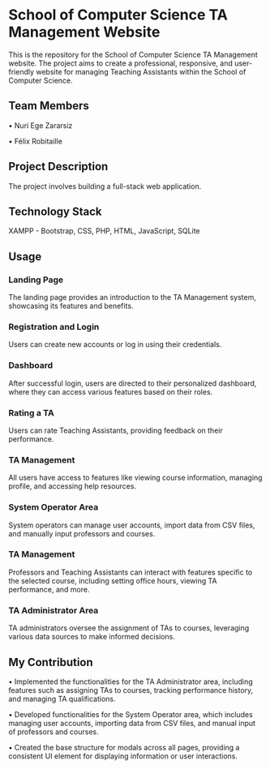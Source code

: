 # School of Computer Science TA Management Website

This is the repository for the School of Computer Science TA Management website. The project aims to create a professional, responsive, and user-friendly website for managing Teaching Assistants within the School of Computer Science.

## Team Members
• Nuri Ege Zararsiz

• Félix Robitaille

## Project Description

The project involves building a full-stack web application.

## Technology Stack
XAMPP - Bootstrap, CSS, PHP, HTML, JavaScript, SQLite

## Usage

### Landing Page
The landing page provides an introduction to the TA Management system, showcasing its features and benefits.

### Registration and Login
Users can create new accounts or log in using their credentials.

### Dashboard
After successful login, users are directed to their personalized dashboard, where they can access various features based on their roles.

### Rating a TA
Users can rate Teaching Assistants, providing feedback on their performance.

### TA Management
All users have access to features like viewing course information, managing profile, and accessing help resources.

### System Operator Area
System operators can manage user accounts, import data from CSV files, and manually input professors and courses.

### TA Management
Professors and Teaching Assistants can interact with features specific to the selected course, including setting office hours, viewing TA performance, and more.

### TA Administrator Area
TA administrators oversee the assignment of TAs to courses, leveraging various data sources to make informed decisions.

## My Contribution
•  Implemented the functionalities for the TA Administrator area, including features such as assigning TAs to courses, tracking performance history, and managing TA qualifications.

•  Developed functionalities for the System Operator area, which includes managing user accounts, importing data from CSV files, and manual input of professors and courses.

• Created the base structure for modals across all pages, providing a consistent UI element for displaying information or user interactions.

